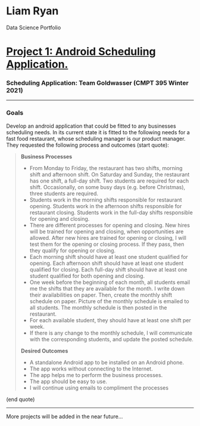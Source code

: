 # Liam Ryan 
Data Science Portfolio 

# [Project 1: Android Scheduling Application.](https://github.com/LiamWRyan/w21goldwasser) 

### Scheduling Application: Team Goldwasser (CMPT 395 Winter 2021)
             
----

### Goals

Develop an android application that could be fitted to any businesses scheduling needs. In its current state it is fitted to the following needs for a fast food restaurant, whose scheduling manager is our product manager. They requested the following process and outcomes (start quote):

> __Business Processes__
> - From Monday to Friday, the restaurant has two shifts, morning shift and afternoon shift. On Saturday and Sunday, the restaurant has one shift, a full-day shift. Two students are required for each shift. Occasionally, on some busy days (e.g. before Christmas), three students are required.
> - Students work in the morning shifts responsible for restaurant opening. Students work in the afternoon shifts responsible for restaurant closing. Students work in the full-day shifts responsible for opening and closing.
> - There are different processes for opening and closing. New hires will be trained for opening and closing, when opportunities are allowed. After new hires are trained for opening or closing, I will test them for the opening or closing process. If they pass, then they qualify for opening or closing.
> - Each morning shift should have at least one student qualified for opening. Each afternoon shift should have at least one student qualified for closing. Each full-day shift should have at least one student qualified for both opening and closing.
> - One week before the beginning of each month, all students email me the shifts that they are available for the month. I write down their availabilities on paper. Then, create the monthly shift schedule on paper. Picture of the monthly schedule is emailed to all students. The monthly schedule is then posted in the restaurant.
> - For each available student, they should have at least one shift per week.
> - If there is any change to the monthly schedule, I will communicate with the corresponding students, and update the posted schedule.
> 
> __Desired Outcomes__
> - A standalone Android app to be installed on an Android phone.
> - The app works without connecting to the Internet.
> - The app helps me to perform the business processes.
> - The app should be easy to use.
> - I will continue using emails to compliment the processes

(end quote)
                
----

More projects will be added in the near future...
